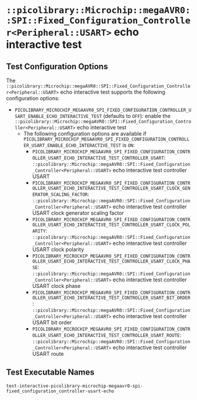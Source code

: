 # `::picolibrary::Microchip::megaAVR0::SPI::Fixed_Configuration_Controller<Peripheral::USART>` echo interactive test

## Test Configuration Options
The
`::picolibrary::Microchip::megaAVR0::SPI::Fixed_Configuration_Controller<Peripheral::USART>`
echo interactive test supports the following configuration options:
- `PICOLIBRARY_MICROCHIP_MEGAAVR0_SPI_FIXED_CONFIGURATION_CONTROLLER_USART_ENABLE_ECHO_INTERACTIVE_TEST`
  (defaults to `OFF`): enable the
  `::picolibrary::Microchip::megaAVR0::SPI::Fixed_Configuration_Controller<Peripheral::USART>`
  echo interactive test
    - The following configuration options are available if
      `PICOLIBRARY_MICROCHIP_MEGAAVR0_SPI_FIXED_CONFIGURATION_CONTROLLER_USART_ENABLE_ECHO_INTERACTIVE_TEST`
      is `ON`:
        - `PICOLIBRARY_MICROCHIP_MEGAAVR0_SPI_FIXED_CONFIGURATION_CONTROLLER_USART_ECHO_INTERACTIVE_TEST_CONTROLLER_USART`:
          `::picolibrary::Microchip::megaAVR0::SPI::Fixed_Configuration_Controller<Peripheral::USART>`
          echo interactive test controller USART
        - `PICOLIBRARY_MICROCHIP_MEGAAVR0_SPI_FIXED_CONFIGURATION_CONTROLLER_USART_ECHO_INTERACTIVE_TEST_CONTROLLER_USART_CLOCK_GENERATOR_SCALING_FACTOR`:
          `::picolibrary::Microchip::megaAVR0::SPI::Fixed_Configuration_Controller<Peripheral::USART>`
          echo interactive test controller USART clock generator scaling factor
        - `PICOLIBRARY_MICROCHIP_MEGAAVR0_SPI_FIXED_CONFIGURATION_CONTROLLER_USART_ECHO_INTERACTIVE_TEST_CONTROLLER_USART_CLOCK_POLARITY`:
          `::picolibrary::Microchip::megaAVR0::SPI::Fixed_Configuration_Controller<Peripheral::USART>`
          echo interactive test controller USART clock polarity
        - `PICOLIBRARY_MICROCHIP_MEGAAVR0_SPI_FIXED_CONFIGURATION_CONTROLLER_USART_ECHO_INTERACTIVE_TEST_CONTROLLER_USART_CLOCK_PHASE`:
          `::picolibrary::Microchip::megaAVR0::SPI::Fixed_Configuration_Controller<Peripheral::USART>`
          echo interactive test controller USART clock phase
        - `PICOLIBRARY_MICROCHIP_MEGAAVR0_SPI_FIXED_CONFIGURATION_CONTROLLER_USART_ECHO_INTERACTIVE_TEST_CONTROLLER_USART_BIT_ORDER`:
          `::picolibrary::Microchip::megaAVR0::SPI::Fixed_Configuration_Controller<Peripheral::USART>`
          echo interactive test controller USART bit order
        - `PICOLIBRARY_MICROCHIP_MEGAAVR0_SPI_FIXED_CONFIGURATION_CONTROLLER_USART_ECHO_INTERACTIVE_TEST_CONTROLLER_USART_ROUTE`:
          `::picolibrary::Microchip::megaAVR0::SPI::Fixed_Configuration_Controller<Peripheral::USART>`
          echo interactive test controller USART route

## Test Executable Names
`test-interactive-picolibrary-microchip-megaavr0-spi-fixed_configuration_controller-usart-echo`
